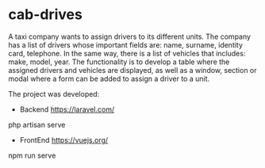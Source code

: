 # cab-drives

A taxi company wants to assign drivers to its different units. The company has a list of drivers whose important fields are: name, surname, identity card, telephone. In the same way, there is a list of vehicles that includes: make, model, year. The functionality is to develop a table where the assigned drivers and vehicles are displayed, as well as a window, section or modal where a form can be added to assign a driver to a unit.

The project was developed:

- Backend
  https://laravel.com/

php artisan serve

- FrontEnd
  https://vuejs.org/

npm run serve

